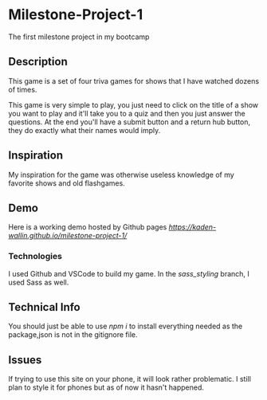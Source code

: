# **Milestone-Project-1**
The first milestone project in my bootcamp

## Description
This game is a set of four triva games for shows that I have watched dozens of times.

This game is very simple to play, you just need to click on the title of a show you want to play and it'll take you to a quiz and then you just answer the questions. At the end you'll have a submit button and a return hub button, they do exactly what their names would imply.

## Inspiration
My inspiration for the game was otherwise useless knowledge of my favorite shows and old flashgames.

## Demo
Here is a working demo hosted by Github pages
*https://kaden-wallin.github.io/milestone-project-1/*

### Technologies
I used Github and VSCode to build my game. In the *sass_styling* branch, I used Sass as well.

## Technical Info
You should just be able to use *npm i* to install everything needed as the package,json is not in the gitignore file.

## Issues
If trying to use this site on your phone, it will look rather problematic. I still plan to style it for phones but as of now it hasn't happened.
